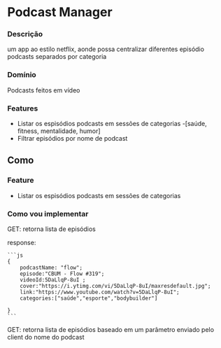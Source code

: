 # Podcast Manager


### Descrição
um app ao estilo netflix, aonde possa centralizar diferentes episódio podcasts separados por categoria

### Domínio
Podcasts feitos em vídeo

### Features
- Listar os espisódios podcasts em sessões de categorias
    -[saúde, fitness, mentalidade, humor]
- Filtrar episódios por nome de podcast

## Como

### Feature
- Listar os espisódios podcasts em sessões de categorias

### Como vou implementar
GET: retorna lista de episódios

response:

    ```js
    {
        podcastName: "flow";
        episode:"CBUM - Flow #319";
        videoId:5DaLlqP-8uI ; 
        cover:"https://i.ytimg.com/vi/5DaLlqP-8uI/maxresdefault.jpg";
        link:"https://www.youtube.com/watch?v=5DaLlqP-8uI";
        categories:["saúde","esporte","bodybuilder"]

    }
    ```


GET: retorna lista de episódios baseado em um parâmetro enviado pelo client do nome do podcast